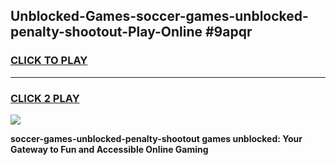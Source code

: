
## Unblocked-Games-soccer-games-unblocked-penalty-shootout-Play-Online #9apqr
<h3>
<a href="https://news.freeplayer.one?title=soccer-games-unblocked-penalty-shootout&ref=3">CLICK TO PLAY</a></h3>
<hr>

<h3>
<a href="https://news.freeplayer.one?title=soccer-games-unblocked-penalty-shootout&ref=3">CLICK 2 PLAY</a>
  
</h3>

<a href="https://news.freeplayer.one?title=soccer-games-unblocked-penalty-shootout&ref=3"><img src="https://clearcache.store/games.png"></a>


**soccer-games-unblocked-penalty-shootout games unblocked: Your Gateway to Fun and Accessible Online Gaming**
